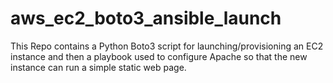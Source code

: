 # aws_ec2_boto3_ansible_launch


This Repo contains a Python Boto3 script for launching/provisioning an EC2 instance and then a playbook used to configure Apache so that the new instance can run a simple static web page.
